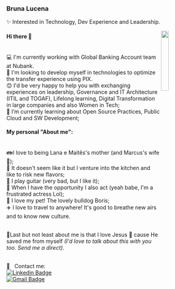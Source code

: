 ### Bruna Lucena

✨ Interested in Technology, Dev Experience and Leadership.

<img width="20%" align="right" src="https://i.pinimg.com/originals/0e/8b/ba/0e8bba3b043d49c8064324bedd01997f.gif">  

#### Hi there 👋
<br/>:computer: I'm currently working with Global Banking Account team at Nubank.
<br/>:purple_heart: I'm looking to develop myself in technologies to optimize the transfer experience using PIX.
<br/>:blush: I'd be very happy to help you with exchanging experiences on leadership, Governance and IT Architecture (ITIL and TOGAF), Lifelong learning, Digital Transformation in large companies and also Women in Tech;
<br/>:rocket: I’m currently learning about Open Source Practices, Public Cloud and SW Development;

#### My personal "About me":
<br/>:family:I love to being Lana e Maitês's mother (and Marcus's wife 💜);
<br/>:curry: It doesn't seem like it but I venture into the kitchen and like to risk new flavors;
<br/>:guitar: I play guitar (very bad, but I like it);
<br/>:art: When I have the opportunity I also act (yeah babe, I'm a frustrated actress Lol);
<br/>:dog: I love my pet! The lovely bulldog Boris;
<br/>:airplane: I love to travel to anywhere! It's good to breathe new airs and to know new culture.

<br/>:book:Last but not least about me is that I love Jesus :sparkling_heart: cause He saved me from myself 
<i> (I'd love to talk about this with you too. Send me a direct)</i>.

<br/> :email: &nbsp; Contact me:
<br/> [![Linkedin Badge](https://img.shields.io/badge/-BrunaLucena-blue?style=flat-square&logo=Linkedin&logoColor=white&link=https://www.linkedin.com/in/bruna-lucena-76812655/)](https://www.linkedin.com/in/bruna-lucena-76812655/) <br/> [![Gmail Badge](https://img.shields.io/badge/-bruna.lucena@gmail.com-c14438?style=flat-square&logo=Gmail&logoColor=white&link=mailto:bruna.lucena@gmail.com)](mailto:bruna.lucenao@gmail.com)
